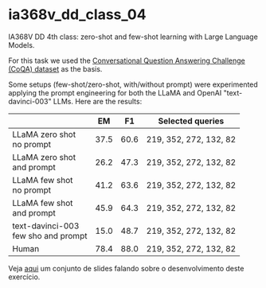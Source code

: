 # ia368v_dd_class_04
IA368V DD 4th class: zero-shot and few-shot learning with Large Language Models.

For this task we used the [Conversational Question Answering Challenge (CoQA) dataset](https://stanfordnlp.github.io/coqa/) as the basis.

Some setups (few-shot/zero-shot, with/without prompt) were experimented applying the prompt engineering for both the LLaMA and OpenAI "text-davinci-003" LLMs. Here are the results:

|    | EM   | F1 | Selected queries |
|----|:---: |:---: |:---: |
| LLaMA zero shot<br />no prompt | 37.5 | 60.6 | 219, 352, 272, 132, 82 |
| LLaMA zero shot<br />and prompt | 26.2 | 47.3 | 219, 352, 272, 132, 82 |
| LLaMA few shot<br />no prompt | 41.2 | 63.6 | 219, 352, 272, 132, 82 |
| LLaMA few shot<br />and prompt | 45.9 | 64.3 | 219, 352, 272, 132, 82 |
| text-davinci-003<br />few sho and prompt | 15.0 | 48.7 | 219, 352, 272, 132, 82 |
| Human | 78.4 | 88.0 | 219, 352, 272, 132, 82 |


Veja [aqui](https://docs.google.com/presentation/d/1WS2yxQtxZMd_gsQ5zBgYNSqVzTqOsTy13N9r6EBYOK4/edit?usp=share_link) um conjunto de slides falando sobre o desenvolvimento deste exercício.
